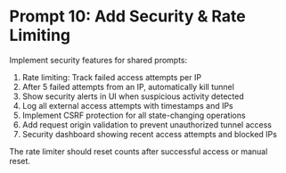 # Prompt 10: Add Security & Rate Limiting

Implement security features for shared prompts:

1. Rate limiting: Track failed access attempts per IP
2. After 5 failed attempts from an IP, automatically kill tunnel
3. Show security alerts in UI when suspicious activity detected
4. Log all external access attempts with timestamps and IPs
5. Implement CSRF protection for all state-changing operations
6. Add request origin validation to prevent unauthorized tunnel access
7. Security dashboard showing recent access attempts and blocked IPs

The rate limiter should reset counts after successful access or manual reset.